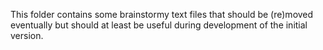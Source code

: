 
This folder contains some brainstormy text files that should be (re)moved eventually but should at least be useful during development of the initial version.
